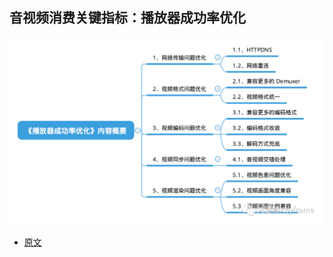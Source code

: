 ## 音视频消费关键指标：播放器成功率优化

![](./imgs/img_1.png)

- [原文](https://mp.weixin.qq.com/s?__biz=MjM5MTkxOTQyMQ==&mid=2257487090&idx=1&sn=a9fef8735feeb7689bd3cb51730a1658&scene=21#wechat_redirect)